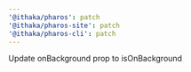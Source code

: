 ```yaml
---
'@ithaka/pharos': patch
'@ithaka/pharos-site': patch
'@ithaka/pharos-cli': patch
---
```


Update onBackground prop to isOnBackground
